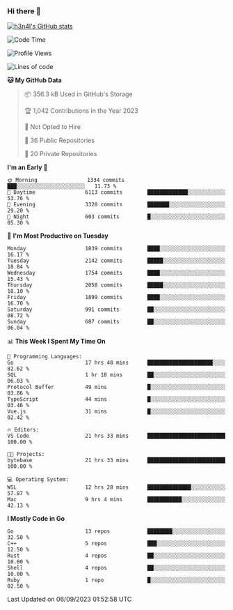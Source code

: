 ### Hi there 👋

[![h3n4l's GitHub stats](https://github-readme-stats.vercel.app/api?username=h3n4l&count_private=true&show_icons=true&theme=radical)](https://github.com/h3n4l/github-readme-stats)

<!--START_SECTION:waka-->
![Code Time](http://img.shields.io/badge/Code%20Time-1%2C564%20hrs%2015%20mins-blue)

![Profile Views](http://img.shields.io/badge/Profile%20Views-14-blue)

![Lines of code](https://img.shields.io/badge/From%20Hello%20World%20I%27ve%20Written-3.2%20million%20lines%20of%20code-blue)

**🐱 My GitHub Data** 

> 📦 356.3 kB Used in GitHub's Storage 
 > 
> 🏆 1,042 Contributions in the Year 2023
 > 
> 🚫 Not Opted to Hire
 > 
> 📜 36 Public Repositories 
 > 
> 🔑 20 Private Repositories 
 > 
**I'm an Early 🐤** 

```text
🌞 Morning                1334 commits        ███░░░░░░░░░░░░░░░░░░░░░░   11.73 % 
🌆 Daytime                6113 commits        █████████████░░░░░░░░░░░░   53.76 % 
🌃 Evening                3320 commits        ███████░░░░░░░░░░░░░░░░░░   29.20 % 
🌙 Night                  603 commits         █░░░░░░░░░░░░░░░░░░░░░░░░   05.30 % 
```
📅 **I'm Most Productive on Tuesday** 

```text
Monday                   1839 commits        ████░░░░░░░░░░░░░░░░░░░░░   16.17 % 
Tuesday                  2142 commits        █████░░░░░░░░░░░░░░░░░░░░   18.84 % 
Wednesday                1754 commits        ████░░░░░░░░░░░░░░░░░░░░░   15.43 % 
Thursday                 2058 commits        █████░░░░░░░░░░░░░░░░░░░░   18.10 % 
Friday                   1899 commits        ████░░░░░░░░░░░░░░░░░░░░░   16.70 % 
Saturday                 991 commits         ██░░░░░░░░░░░░░░░░░░░░░░░   08.72 % 
Sunday                   687 commits         ██░░░░░░░░░░░░░░░░░░░░░░░   06.04 % 
```


📊 **This Week I Spent My Time On** 

```text
💬 Programming Languages: 
Go                       17 hrs 48 mins      █████████████████████░░░░   82.62 % 
SQL                      1 hr 18 mins        ██░░░░░░░░░░░░░░░░░░░░░░░   06.03 % 
Protocol Buffer          49 mins             █░░░░░░░░░░░░░░░░░░░░░░░░   03.86 % 
TypeScript               44 mins             █░░░░░░░░░░░░░░░░░░░░░░░░   03.46 % 
Vue.js                   31 mins             █░░░░░░░░░░░░░░░░░░░░░░░░   02.42 % 

🔥 Editors: 
VS Code                  21 hrs 33 mins      █████████████████████████   100.00 % 

🐱‍💻 Projects: 
bytebase                 21 hrs 33 mins      █████████████████████████   100.00 % 

💻 Operating System: 
WSL                      12 hrs 28 mins      ██████████████░░░░░░░░░░░   57.87 % 
Mac                      9 hrs 4 mins        ███████████░░░░░░░░░░░░░░   42.13 % 
```

**I Mostly Code in Go** 

```text
Go                       13 repos            ████████░░░░░░░░░░░░░░░░░   32.50 % 
C++                      5 repos             ███░░░░░░░░░░░░░░░░░░░░░░   12.50 % 
Rust                     4 repos             ██░░░░░░░░░░░░░░░░░░░░░░░   10.00 % 
Shell                    4 repos             ██░░░░░░░░░░░░░░░░░░░░░░░   10.00 % 
Ruby                     1 repo              █░░░░░░░░░░░░░░░░░░░░░░░░   02.50 % 
```




 Last Updated on 06/09/2023 01:52:58 UTC
<!--END_SECTION:waka-->

